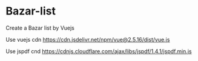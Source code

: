 # Bazar-list
Create a Bazar list by Vuejs

Use vuejs cdn https://cdn.jsdelivr.net/npm/vue@2.5.16/dist/vue.js

Use jspdf cnd https://cdnjs.cloudflare.com/ajax/libs/jspdf/1.4.1/jspdf.min.js
